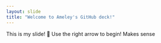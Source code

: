 ```yaml
---
layout: slide
title: "Welcome to Ameley's GitHub deck!"
---
```

This is my slide! :tada:
Use the right arrow to begin!
Makes sense
